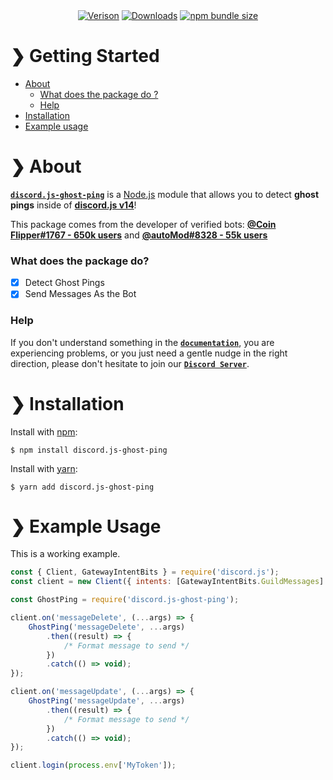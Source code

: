 <div align='center' >
	<a href='https://npmjs.com/package/discord.js-ghost-ping'><img src='https://img.shields.io/npm/v/discord.js-ghost-ping.svg?maxAge=3600' alt='Verison' ></a>
	<a href='https://npmjs.com/package/discord.js-ghost-ping'><img src='https://img.shields.io/npm/dt/discord.js-ghost-ping.svg?maxAge=3600' alt='Downloads' ></a>
	<a href='https://npmjs.com/package/discord.js-ghost-ping'><img src='https://img.shields.io/bundlephobia/minzip/discord.js-ghost-ping.svg?maxAge=3600' alt='npm bundle size'></a>
</div>

# ❯ **Getting Started** 

- [About](#-about)
	- [What does the package do ?](#-what-does-the-package-do)
	- [Help](#-help)
- [Installation](#-installation)
- [Example usage](#-example-usage)

# ❯ **About**

[**`discord.js-ghost-ping`**](https://npmjs.com/package/discord.js-ghost-ping) is a [Node.js](https://nodejs.org/en/) module that allows you to detect **ghost pings** inside of [**discord.js v14**](https://www.npmjs.com/package/discord.js)!

This package comes from the developer of verified bots: [**@Coin Flipper#1767 - 650k users**](https://discord.com/api/oauth2/authorize?client_id=668850031012610050&permissions=388160&scope=bot%20applications.commands) and [**@autoMod#8328 - 55k users**](https://automod.liamskinner.co.uk/invite)

### What does the package do?

- [x] Detect Ghost Pings
- [x] Send Messages As the Bot

### Help  

If you don't understand something in the [**`documentation`**](https://github.com/ThatsLiamS/discord.js-ghost-ping/wiki), you are experiencing problems, or you just need a gentle nudge in the right direction, please don't hesitate to join our [**`Discord Server`**](https://discord.gg/2je9aJynqt).


# ❯ **Installation** 

Install with [npm](https://www.npmjs.com/):
```
$ npm install discord.js-ghost-ping
```

Install with [yarn](https://yarnpkg.com/):
```
$ yarn add discord.js-ghost-ping
```

# ❯ **Example Usage** 

 This is a working example.
```js
const { Client, GatewayIntentBits } = require('discord.js');
const client = new Client({ intents: [GatewayIntentBits.GuildMessages] });

const GhostPing = require('discord.js-ghost-ping');

client.on('messageDelete', (...args) => {
	GhostPing('messageDelete', ...args)
		.then((result) => {
			/* Format message to send */
		})
		.catch(() => void);
});

client.on('messageUpdate', (...args) => {
	GhostPing('messageUpdate', ...args)
		.then((result) => {
			/* Format message to send */
		})
		.catch(() => void);
});

client.login(process.env['MyToken']);
```
